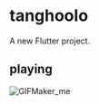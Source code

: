 # tanghoolo

A new Flutter project.

## playing

![GIFMaker_me](https://github.com/Kbyungs/tanghouloogame/assets/86033302/1347d172-fd06-477a-a1e0-baec1622054f)
